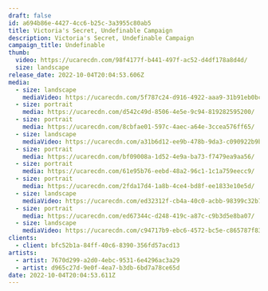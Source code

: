 ```yaml
---
draft: false
id: a694b86e-4427-4cc6-b25c-3a3955c80ab5
title: Victoria's Secret, Undefinable Campaign
description: Victoria's Secret, Undefinable Campaign
campaign_title: U﻿ndefinable
thumb:
  video: https://ucarecdn.com/98f4177f-b441-497f-ac52-d4df178a8d4d/
  size: landscape
release_date: 2022-10-04T20:04:53.606Z
media:
  - size: landscape
    mediaVideo: https://ucarecdn.com/5f787c24-d916-4922-aaa9-31b91eb0bca2/
  - size: portrait
    media: https://ucarecdn.com/d542c49d-8506-4e5e-9c94-819282595200/
  - size: portrait
    media: https://ucarecdn.com/8cbfae01-597c-4aec-a64e-3ccea576ff65/
  - size: landscape
    mediaVideo: https://ucarecdn.com/a31b6d12-ee9b-478b-9da3-c090922b9b18/
  - size: portrait
    media: https://ucarecdn.com/bf09008a-1d52-4e9a-ba73-f7479ea9aa56/
  - size: portrait
    media: https://ucarecdn.com/61e95b76-eebd-48a2-96c1-1c1a759eecc9/
  - size: portrait
    media: https://ucarecdn.com/2fda17d4-1a8b-4ce4-bd8f-ee1833e10e5d/
  - size: landscape
    mediaVideo: https://ucarecdn.com/ed32312f-cb4a-40c0-acbb-98399c32b7d9/
  - size: portrait
    media: https://ucarecdn.com/ed67344c-d248-419c-a87c-c9b3d5e8ba07/
  - size: landscape
    mediaVideo: https://ucarecdn.com/c94717b9-ebc6-4572-bc5e-c865787f835b/
clients:
  - client: bfc52b1a-84ff-40c6-8390-356fd57acd13
artists:
  - artist: 7670d299-a2d0-4ebc-9531-6e4296ac3a29
  - artist: d965c27d-9e0f-4ea7-b3db-6bd7a78ce65d
date: 2022-10-04T20:04:53.611Z
---
```

